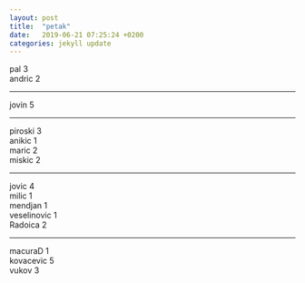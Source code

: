 ```yaml
---
layout: post
title:  "petak"
date:   2019-06-21 07:25:24 +0200
categories: jekyll update
---
```



pal 3  
andric 2  

***

jovin 5  

***

piroski 3  
anikic 1  
maric 2  
miskic 2  

***

jovic 4  
milic 1  
mendjan 1  
veselinovic 1  
Radoica 2  

***

macuraD 1  
kovacevic 5  
vukov 3  